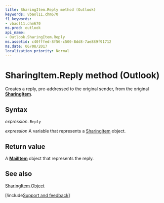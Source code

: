 ```yaml
---
title: SharingItem.Reply method (Outlook)
keywords: vbaol11.chm670
f1_keywords:
- vbaol11.chm670
ms.prod: outlook
api_name:
- Outlook.SharingItem.Reply
ms.assetid: c40fffed-8f56-c500-8dd8-7ae889f91712
ms.date: 06/08/2017
localization_priority: Normal
---
```



# SharingItem.Reply method (Outlook)

Creates a reply, pre-addressed to the original sender, from the original  **[SharingItem](Outlook.SharingItem.md)**.


## Syntax

_expression_. `Reply`

_expression_ A variable that represents a [SharingItem](Outlook.SharingItem.md) object.


## Return value

A **[MailItem](Outlook.MailItem.md)** object that represents the reply.


## See also


[SharingItem Object](Outlook.SharingItem.md)

[!include[Support and feedback](~/includes/feedback-boilerplate.md)]